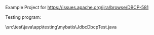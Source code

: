 Example Project for https://issues.apache.org/jira/browse/DBCP-581

Testing program:

\src\test\java\app\testing\mybatis\JdbcDbcpTest.java
